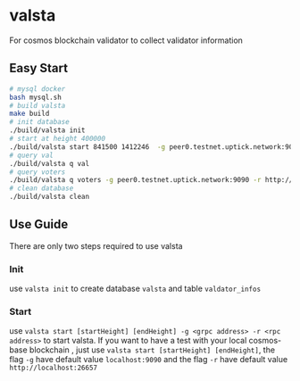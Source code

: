 # valsta
For cosmos blockchain validator to collect validator information

## Easy Start
```bash
# mysql docker
bash mysql.sh
# build valsta
make build
# init database
./build/valsta init
# start at height 400000
./build/valsta start 841500 1412246  -g peer0.testnet.uptick.network:9090 -r http://peer0.testnet.uptick.network:26657/
# query val
./build/valsta q val
# query voters
./build/valsta q voters -g peer0.testnet.uptick.network:9090 -r http://peer0.testnet.uptick.network:26657/
# clean database
./build/valsta clean
```
## Use Guide
There are only two steps required to use valsta
### Init
use `valsta init` to create database `valsta` and table `valdator_infos`
### Start
use `valsta start [startHeight] [endHeight] -g <grpc address> -r <rpc address>` to start valsta.
If you want to have a test with your local cosmos-base blockchain , just use `valsta start [startHeight] [endHeight]`,
the flag `-g` have default value `localhost:9090` and the flag `-r` have default value `http://localhost:26657`

